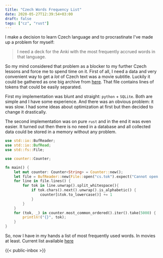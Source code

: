 ```yaml
---
title: "Czech Words Frequency List"
date: 2020-05-27T12:39:54+03:00
draft: false
tags: ["cz", "rust"]
---
```


I make a decision to learn Czech language and to procrastinate I've made up a problem for myself:

> I need a deck for the Anki with the most frequently accrued words in that language. 

So my mind considered that problem as a blocker to my further Czech lessons and force me to spend time on it. 
First of all, I need a data and very convenient way to get a *lot* of Czech text was a movie subtitle. Luckily it could be gathered as one big archive from [here](https://object.pouta.csc.fi/OPUS-OpenSubtitles/v2018/mono/cs.tok.gz). That file contains lines of tokens that could be easily separated.

First my implementation was blunt and straight: `python` + `SQLite`. Both are simple and I have some experience. And there was an obvious problem: it was slow. I had some ideas about optimization at first but then decided to change it drastically.

The second implementation was on pure `rust` and in the end it was even easier. It turned out then there is no need in a database and all collected data could be stored in a memory without any problem.

```rust
use std::io::BufReader;
use std::io::BufRead;
use std::fs::File;

use counter::Counter;

fn main() {
    let mut counter: Counter<String> = Counter::new();
    let file = BufReader::new(File::open("cs.tok").expect("Cannot open file."));
    for line in file.lines() {
        for tok in line.unwrap().split_whitespace(){
            if tok.chars().next().unwrap().is_alphabetic() {
                counter[&tok.to_lowercase()] += 1
            }
        }
    }
    for (tok, _) in counter.most_common_ordered().iter().take(5000) {
        println!("{}", tok);
    }
}
```

So, now I have in my hands a list of most frequently used words. In movies at least. Current list available [here](/czfrq.tar.gz)


{{< public-inbox \>}}
